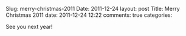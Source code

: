 Slug: merry-christmas-2011
Date: 2011-12-24
layout: post
Title: Merry Christmas 2011
date: 2011-12-24 12:22
comments: true
categories:

See you next year!
